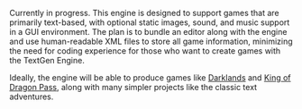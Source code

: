 Currently in progress. This engine is designed to support games that are primarily text-based, with optional static images, sound, and music support in a GUI environment. The plan is to bundle an editor along with the engine and use human-readable XML files to store all game information, minimizing the need for coding experience for those who want to create games with the TextGen Engine.

Ideally, the engine will be able to produce games like [Darklands](http://www.mobygames.com/game/dos/darklands) and [King of Dragon Pass](http://www.mobygames.com/game/windows/king-of-dragon-pass), along with many simpler projects like the classic text adventures.